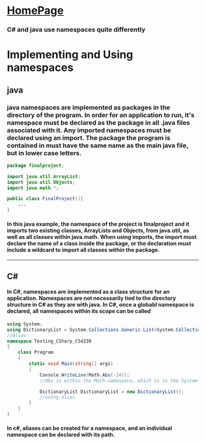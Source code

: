 # [HomePage](README.md)
### C# and java use namespaces quite differently

# Implementing and Using namespaces

## java
### java namespaces are implemented as packages in the directory of the program. In order for an application to run, it's namespace must be declared as the package in all .java files associated with it. Any imported namespaces must be declared using an import. The package the program is contained in must have the same name as the main java file, but in lower case letters.
```Java
package finalproject;

import java.util.ArrayList;
import java.util.Objects;
import java.math.*;

public class FinalProject(){
    ...
}
```
#### In this java example, the namespace of the project is finalproject and it imports two existing classes, ArrayLists and Objects, from java.util, as well as all classes within java.math. When using imports, the import must declare the name of a class inside the package, or the declaration must include a wildcard to import all classes within the package.

---
## C#
#### In C#, namespaces are implemented as a class structure for an application. Namespaces are not necessarily tied to the directory structure in C# as they are with java. In C#, once a globabl namespace is declared, all namespaces within its scope can be called
```CS
using System;
using DictionaryList = System.Collections.Generic.List<System.Collections.Generic.Dictionary<string, string>>;
//Alias
namespace Testing_CSharp_CS4330
{
    class Program
    {
        static void Main(string[] args)
        {
            Console.WriteLine(Math.Abs(-14));
            //Abs is within the Math namespace, which is in the System namespace

            DictionaryList DictionaryList = new DictionaryList();
            //using alias
        }
    }
}
```
#### In c#, aliases can be created for a namespace, and an individual namespace can be declared with its path.